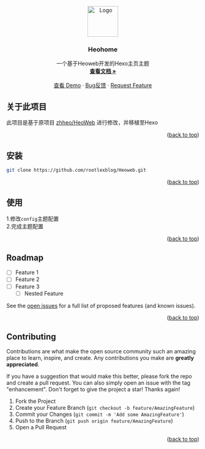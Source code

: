<br />
<div align="center">
  <a href="https://github.com/github_username/repo_name">
    <img src="/source/img/heo.png" alt="Logo" width="80" height="80">
  </a>

<h3 align="center">Heohome</h3>

  <p align="center">
    一个基于Heoweb开发的Hexo主页主题
    <br />
    <a href="/"><strong>查看文档 »</strong></a>
    <br />
    <br />
    <a href="https://zhheo.com/">查看 Demo</a>
    ·
    <a href="https://github.com/rootlexblog/Heoweb/issues">Bug反馈</a>
    ·
    <a href="https://github.com/rootlexblog/Heoweb/issues">Request Feature</a>
  </p>
</div>

<!-- ABOUT THE PROJECT -->
## 关于此项目

此项目是基于原项目 [zhheo/HeoWeb](https://github.com/zhheo/HeoWeb) 进行修改，并移植至Hexo

<p align="right">(<a href="#readme-top">back to top</a>)</p>

## 安装

 ```BASH
git clone https://github.com/rootlexblog/Heoweb.git
 ```

<p align="right">(<a href="#readme-top">back to top</a>)</p>



<!-- USAGE EXAMPLES -->
## 使用

1.修改`config`主题配置
<br>
2.完成主题配置

<p align="right">(<a href="#readme-top">back to top</a>)</p>



<!-- ROADMAP -->
## Roadmap

- [ ] Feature 1
- [ ] Feature 2
- [ ] Feature 3
    - [ ] Nested Feature

See the [open issues](https://github.com/rootlexblog/Heoweb/issues) for a full list of proposed features (and known issues).

<p align="right">(<a href="#readme-top">back to top</a>)</p>



<!-- CONTRIBUTING -->
## Contributing

Contributions are what make the open source community such an amazing place to learn, inspire, and create. Any contributions you make are **greatly appreciated**.

If you have a suggestion that would make this better, please fork the repo and create a pull request. You can also simply open an issue with the tag "enhancement".
Don't forget to give the project a star! Thanks again!

1. Fork the Project
2. Create your Feature Branch (`git checkout -b feature/AmazingFeature`)
3. Commit your Changes (`git commit -m 'Add some AmazingFeature'`)
4. Push to the Branch (`git push origin feature/AmazingFeature`)
5. Open a Pull Request

<p align="right">(<a href="#readme-top">back to top</a>)</p>
